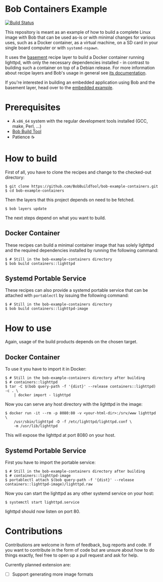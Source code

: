 # Bob Containers Example

[![Build Status](https://ci.bobbuildtool.dev/jenkins/buildStatus/icon?job=example-containers-containers__lighttpd)](https://ci.bobbuildtool.dev/jenkins/job/example-containers-containers__lighttpd/)

This repository is meant as an example of how to build a complete Linux image
with Bob that can be used as-is or with minimal changes for various uses, such
as a Docker container, as a virtual machine, on a SD card in your single board
computer or with `systemd-nspawn`.

It uses the [basement](https://github.com/BobBuildTool/basement) recipe layer to
build a Docker container running lighttpd, with only the necessary dependencies
installed - in contrast to building such a container on top of a Debian release.
For more information about recipe layers and Bob's usage in general see [its
documentation](https://bob-build-tool.readthedocs.io/en/latest/index.html).

If you're interested in building an embedded application using Bob and the
basement layer, head over to the [embedded
example](https://github.com/BobBuildTool/bob-example-embedded).

# Prerequisites

* A `x86_64` system with the regular development tools installed (GCC, make,
  Perl, ...)
* [Bob Build Tool](https://github.com/BobBuildTool/bob)
* Patience :coffee:

# How to build

First of all, you have to clone the recipes and change to the checked-out
directory:

    $ git clone https://github.com/BobBuildTool/bob-example-containers.git
    $ cd bob-example-containers

Then the layers that this project depends on need to be fetched.

    $ bob layers update

The next steps depend on what you want to build.

## Docker Container

These recipes can build a minimal container image that has solely lighttpd and
the required dependencies installed by running the following command:

    $ # Still in the bob-example-containers directory
    $ bob build containers::lighttpd

## Systemd Portable Service

These recipes can also provide a systemd portable service that can be attached
with `portablectl` by issuing the following command:

    $ # Still in the bob-example-containers directory
    $ bob build containers::lighttpd-image

# How to use

Again, usage of the build products depends on the chosen target.

## Docker Container

To use it you have to import it in Docker:

    $ # Still in the bob-example-containers directory after building
    $ # containers::lighttpd
    $ tar -C $(bob query-path -f '{dist}' --release containers::lighttpd) -c . \
        | docker import - lighttpd

Now you can serve any host directory with the lighttpd in the image:

    $ docker run -it --rm -p 8080:80 -v <your-html-dir>:/srv/www lighttpd \
        /usr/sbin/lighttpd -D -f /etc/lighttpd/lighttpd.conf \
        -m /usr/lib/lighttpd

This will expose the lighttpd at port 8080 on your host.

## Systemd Portable Service

First you have to import the portable service:

    $ # Still in the bob-example-containers directory after building
    $ # containers::lighttpd-image
    $ portablectl attach $(bob query-path -f '{dist}' --release containers::lighttpd-image)/lighttpd.raw

Now you can start the lighttpd as any other systemd service on your host:

    $ systemctl start lighttpd.service

lighttpd should now listen on port 80.

# Contributions

Contributions are welcome in form of feedback, bug reports and code. If you want
to contribute in the form of code but are unsure about how to do things exactly,
feel free to open up a pull request and ask for help.

Currently planned extension are:

* [ ] Support generating more image formats
